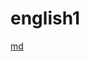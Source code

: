 # english1
[md](https://github.com/coolcheng222/english1/blob/master/%E5%BE%AE%E6%9C%BA%E7%B3%BB%E7%BB%9F.md)
